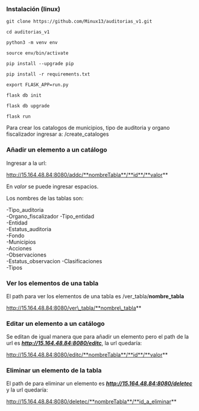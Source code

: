  
### Instalación (linux)

```
git clone https://github.com/Minux13/auditorias_v1.git
```
```
cd auditorias_v1
```
```
python3 -m venv env
```
```
source env/bin/activate 
```
```
pip install --upgrade pip  
```
```
pip install -r requirements.txt
```
```
export FLASK_APP=run.py
```
```
flask db init
```
```
flask db upgrade
```
```
flask run
```

Para crear los catalogos de municipios, tipo de auditoria y organo fiscalizador ingresar a: /create_cataloges


### Añadir un elemento a un catálogo

Ingresar a la url: 

http://15.164.48.84:8080/addc/**nombreTabla**/**id**/**valor**


En *valor* se puede ingresar espacios.

Los nombres de las tablas son:

 -Tipo\_auditoria      
 -Organo\_fiscalizador 
 -Tipo\_entidad        
 -Entidad             
 -Estatus\_auditoria   
 -Fondo               
 -Municipios          
 -Acciones            
 -Observaciones       
 -Estatus\_observacion 
 -Clasificaciones     
 -Tipos      

### Ver los elementos de una tabla 

El path para ver los elementos de una tabla es /ver\_tabla/**nombre\_tabla**

http://15.164.48.84:8080/ver\_tabla/**nombre\_tabla**

### Editar un elemento a un catálogo

Se editan de igual manera que para añadir un elemento pero el path de la url es ***http://15.164.48.84:8080/editc***, la url quedaría:

http://15.164.48.84:8080/editc/**nombreTabla**/**id**/**valor**

### Eliminar un elemento de la tabla 

El path de para eliminar un elemento es ***http://15.164.48.84:8080/deletec*** y la url quedaría:

http://15.164.48.84:8080/deletec/**nombreTabla**/**id_a_eliminar**
